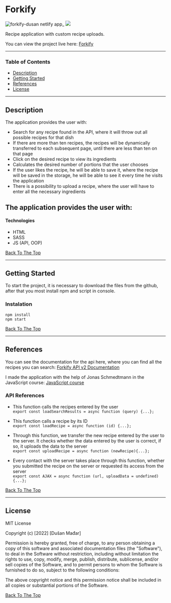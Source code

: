 # Forkify
![forkify-dusan netlify app_](https://user-images.githubusercontent.com/112414082/210066803-89a9c1c5-d318-4f81-8508-520f39545e84.png)
<img src="https://user-images.githubusercontent.com/112414082/210066803-89a9c1c5-d318-4f81-8508-520f39545e84.png" style="max-width: 800px">

Recipe application with custom recipe uploads.

You can view the project live here:
[Forkify](https://forkify-dusan.netlify.app/)

---

### Table of Contents

- [Description](#description)
- [Getting Started](#getting-started)
- [References](#references)
- [License](#license)

---

## Description

The application provides the user with:

- Search for any recipe found in the API, where it will throw out all possible recipes for that dish
- If there are more than ten recipes, the recipes will be dynamically transferred to each subsequent page, until there are less than ten on that page
- Click on the desired recipe to view its ingredients
- Calculates the desired number of portions that the user chooses
- If the user likes the recipe, he will be able to save it, where the recipe will be saved in the storage, he will be able to see it every time he visits the application
- There is a possibility to upload a recipe, where the user will have to enter all the necessary ingredients

## The application provides the user with:

#### Technologies

- HTML
- SASS
- JS (API, OOP)

[Back To The Top](#forkify)

---

## Getting Started

To start the project, it is necessary to download the files from the github, after that you most install npm and script in console.

### Instalation

`npm install` <br> `npm start`

[Back To The Top](#forkify)

---

## References

You can see the documentation for the api here, where you can find all the recipes you can search: [Forkify API v2 Documentation](https://forkify-api.herokuapp.com/v2)

I made the application with the help of Jonas Schmedtmann in the JavaScript course: [JavaScript course](https://www.udemy.com/course/the-complete-javascript-course/)

### API References

- This function calls the recipes entered by the user<br>
  `export const loadSearchResults = async function (query) {...};`

- This function calls a recipe by its ID
  <br>
  `export const loadRecipe = async function (id) {...};`
- Through this function, we transfer the new recipe entered by the user to the server. It checks whether the data entered by the user is correct, if so, it uploads the data to the server<br>
  `export const uploadRecipe = async function (newRecipe){...};`

- Every contact with the server takes place through this function, whether you submitted the recipe on the server or requested its access from the server
  <br>
  `export const AJAX = async function (url, uploadData = undefined){...};`

[Back To The Top](#forkify)

---

## License

MIT License

Copyright (c) [2022] [Dušan Mađar]

Permission is hereby granted, free of charge, to any person obtaining a copy
of this software and associated documentation files (the "Software"), to deal
in the Software without restriction, including without limitation the rights
to use, copy, modify, merge, publish, distribute, sublicense, and/or sell
copies of the Software, and to permit persons to whom the Software is
furnished to do so, subject to the following conditions:

The above copyright notice and this permission notice shall be included in all
copies or substantial portions of the Software.

[Back To The Top](#forkify)

